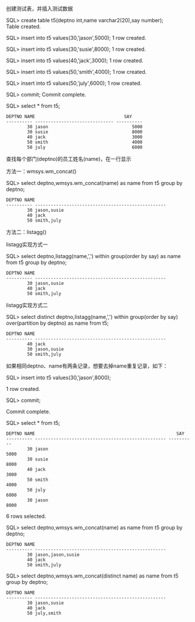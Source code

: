 创建测试表，并插入测试数据

SQL> create table t5(deptno int,name varchar2(20),say number);                    
Table created.

SQL> insert into t5 values(30,'jason',5000);
1 row created.

SQL> insert into t5 values(30,'susie',8000);
1 row created.

SQL> insert into t5 values(40,'jack',3000);
1 row created.

SQL> insert into t5 values(50,'smith',4000);
1 row created.

SQL> insert into t5 values(50,'july',6000);
1 row created.

SQL> commit;
Commit complete.

SQL> select * from t5;


```
DEPTNO NAME                                  SAY
---------- ------------------------------ ----------
        30 jason                                5000
        30 susie                                8000
        40 jack                                 3000
        50 smith                                4000
        50 july                                 6000
```


查找每个部门(deptno)的员工姓名(name)，在一行显示

方法一：wmsys.wm_concat()

SQL> select deptno,wmsys.wm_concat(name) as name from t5 group by deptno;


```
DEPTNO NAME
---------- --------------------------------------------------
        30 jason,susie
        40 jack
        50 smith,july
```


方法二：listagg()

listagg实现方式一

SQL> select deptno,listagg(name,',') within group(order by say) as name from t5 group by deptno;


```
DEPTNO NAME
---------- --------------------------------------------------
        30 jason,susie
        40 jack
        50 smith,july
```

   
listagg实现方式二
    
SQL> select distinct deptno,listagg(name,',') within group(order by say) over(partition by deptno) as name from t5;


```
DEPTNO NAME
---------- --------------------------------------------------
        40 jack
        30 jason,susie
        50 smith,july
```


如果相同deptno、name有两条记录，想要去掉name重复记录，如下：

SQL> insert into t5 values(30,'jason',8000);

1 row created.

SQL> commit;

Commit complete.

SQL> select * from t5;


```
DEPTNO NAME                                                      SAY
---------- -------------------------------------------------- ----------
        30 jason                                                    5000
        30 susie                                                    8000
        40 jack                                                     3000
        50 smith                                                    4000
        50 july                                                     6000
        30 jason                                                    8000
```

6 rows selected.

SQL> select deptno,wmsys.wm_concat(name) as name from t5 group by deptno;


```
DEPTNO NAME
---------- --------------------------------------------------
        30 jason,jason,susie
        40 jack
        50 smith,july
```


SQL> select deptno,wmsys.wm_concat(distinct name) as name from t5 group by deptno;


```
DEPTNO NAME
---------- --------------------------------------------------
        30 jason,susie
        40 jack
        50 july,smith
```
